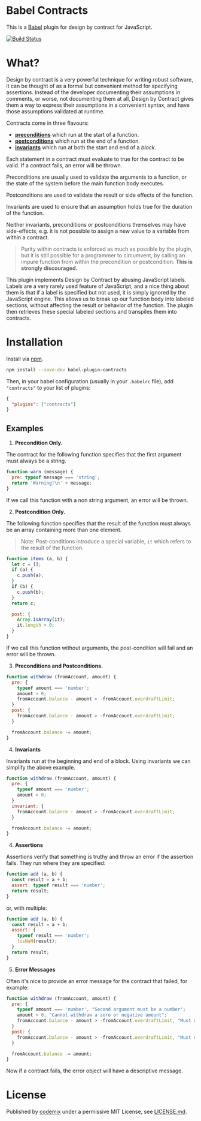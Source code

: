 # Babel Contracts

This is a [Babel](https://babeljs.io/) plugin for design by contract for JavaScript.

[![Build Status](https://travis-ci.org/codemix/babel-plugin-contracts.svg)](https://travis-ci.org/codemix/babel-plugin-contracts)

# What?

Design by contract is a very powerful technique for writing robust software, it can be thought of as a formal but convenient method for specifying assertions. Instead of the developer documenting their assumptions in comments, or worse, not documenting them at all, Design by Contract gives them a way to express their assumptions in a convenient syntax, and have those assumptions validated at runtime.

Contracts come in three flavours:

- **[preconditions](http://en.wikipedia.org/wiki/Precondition)** which run at the start of a function.
- **[postconditions](http://en.wikipedia.org/wiki/Postcondition)** which run at the end of a function.
- **[invariants](http://en.wikipedia.org/wiki/Invariant_\(computer_science\))** which run at both the start and end of a *block*.

Each statement in a contract must evaluate to true for the contract to be valid. If a contract fails, an error will be thrown.

Preconditions are usually used to validate the arguments to a function, or the state of the system before the main function body executes.

Postconditions are used to validate the result or side effects of the function.

Invariants are used to ensure that an assumption holds true for the duration of the function.

Neither invariants, preconditions or postconditions themselves may have side-effects, e.g. it is not possible to assign a new value to a variable from within a contract.

> Purity within contracts is enforced as much as possible by the plugin, but it is still possible for a programmer to circumvent, by calling an impure function from within the precondition or postcondition. **This is strongly discouraged.**

This plugin implements Design by Contract by abusing JavaScript labels. Labels are a very rarely used feature of JavaScript, and a nice thing about them is that if a label is specified but not used, it is simply ignored by the JavaScript engine.
This allows us to break up our function body into labeled sections, without affecting the result or behavior of the function. The plugin then retrieves these special labeled sections and transpiles them into contracts.

# Installation

Install via [npm](https://npmjs.org/package/babel-plugin-contracts).
```sh
npm install --save-dev babel-plugin-contracts
```
Then, in your babel configuration (usually in your `.babelrc` file), add `"contracts"` to your list of plugins:
```json
{
  "plugins": ["contracts"]
}
```

## Examples

1. **Precondition Only.**

  The contract for the following function specifies that the first argument must always be a string.

  ```js
  function warn (message) {
    pre: typeof message === 'string';
    return 'Warning!\n' + message;
  }
  ```

  If we call this function with a non string argument, an error will be thrown.

2. **Postcondition Only.**

  The following function specifies that the result of the function must always be an array containing more than one element.

  > Note: Post-conditions introduce a special variable, `it` which refers to the result of the function.

  ```js
  function items (a, b) {
    let c = [];
    if (a) {
      c.push(a);
    }
    if (b) {
      c.push(b);
    }
    return c;

    post: {
      Array.isArray(it);
      it.length > 0;
    }
  }
  ```

  If we call this function without arguments, the post-condition will fail and an error will be thrown.


3. **Preconditions and Postconditions.**

  ```js
  function withdraw (fromAccount, amount) {
    pre: {
      typeof amount === 'number';
      amount > 0;
      fromAccount.balance - amount > -fromAccount.overdraftLimit;
    }
    post: {
      fromAccount.balance - amount > -fromAccount.overdraftLimit;
    }

    fromAccount.balance -= amount;
  }
  ```

4. **Invariants**

  Invariants run at the beginning and end of a block. Using invariants we can simplify the above example.


  ```js
  function withdraw (fromAccount, amount) {
    pre: {
      typeof amount === 'number';
      amount > 0;
    }
    invariant: {
      fromAccount.balance - amount > -fromAccount.overdraftLimit;
    }

    fromAccount.balance -= amount;
  }
  ```

4. **Assertions**

  Assertions verify that something is truthy and throw an error if the assertion fails. They run where they are specified:

  ```js
  function add (a, b) {
    const result = a + b;
    assert: typeof result === 'number';
    return result;
  }
  ```

  or, with multiple:

  ```js
  function add (a, b) {
    const result = a + b;
    assert: {
      typeof result === 'number';
      !isNaN(result);
    }
    return result;
  }
  ```

5. **Error Messages**

  Often it's nice to provide an error message for the contract that failed, for example:

  ```js
  function withdraw (fromAccount, amount) {
    pre: {
      typeof amount === 'number', "Second argument must be a number";
      amount > 0, "Cannot withdraw a zero or negative amount";
      fromAccount.balance - amount > -fromAccount.overdraftLimit, "Must not exceed overdraft limit";
    }
    post: {
      fromAccount.balance - amount > -fromAccount.overdraftLimit, "Must not exceed overdraft limit";
    }

    fromAccount.balance -= amount;
  }
  ```

  Now if a contract fails, the error object will have a descriptive message.


# License

Published by [codemix](http://codemix.com/) under a permissive MIT License, see [LICENSE.md](./LICENSE.md).


